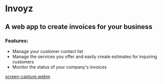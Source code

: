 # Invoyz

## A web app to create invoices for your business

### Features:

* Manage your customer contact list
* Manage the services you offer and easily create estimates for inquiring customers
* Monitor the status of your company's invoices


[screen-capture.webm](https://user-images.githubusercontent.com/103019342/227618131-0e6ae82d-6e57-49ac-a2c9-232232b8d7d9.webm)

